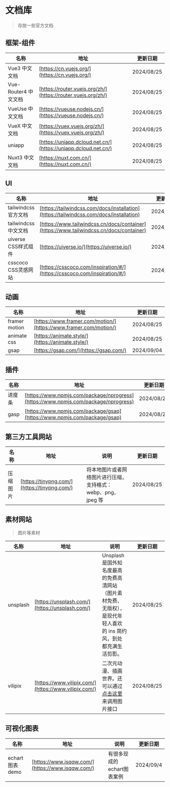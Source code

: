 # 文档库

> 存放一些官方文档

## 框架-组件

| 名称                 | 地址                                                           | 更新日期   |
| -------------------- | -------------------------------------------------------------- | ---------- |
| Vue3 中文文档        | [https://cn.vuejs.org/](https://cn.vuejs.org/)                 | 2024/08/25 |
| Vue-Router4 中文文档 | [https://router.vuejs.org/zh/](https://router.vuejs.org/zh/)   | 2024/08/25 |
| VueUse 中文文档      | [https://vueuse.nodejs.cn/](https://vueuse.nodejs.cn/)         | 2024/08/25 |
| VueX 中文文档        | [https://vuex.vuejs.org/zh/](https://vuex.vuejs.org/zh/)       | 2024/08/25 |
| uniapp               | [https://uniapp.dcloud.net.cn/](https://uniapp.dcloud.net.cn/) | 2024/08/25 |
| Nuxt3 中文文档       | [https://nuxt.com.cn/](https://nuxt.com.cn/)                   | 2024/08/25 |

## UI

| 名称                 | 地址                                                                                   | 更新日期   |
| -------------------- | -------------------------------------------------------------------------------------- | ---------- |
| tailwindcss 官方文档 | [https://tailwindcss.com/docs/installation](https://tailwindcss.com/docs/installation) | 2024/08/30 |
| tailwindcss 中文文档 | [https://www.tailwindcss.cn/docs/container](https://www.tailwindcss.cn/docs/container) | 2024/08/30 |
| uiverse CSS样式组件  | [https://uiverse.io/](https://uiverse.io/)                                             | 2024/09/04 |
| csscoco CSS灵感网站  | [https://csscoco.com/inspiration/#/](https://csscoco.com/inspiration/#/)               | 2024/09/04 |



## 动画

| 名称          | 地址                                                             | 更新日期   |
| ------------- | ---------------------------------------------------------------- | ---------- |
| framer motion | [https://www.framer.com/motion/](https://www.framer.com/motion/) | 2024/08/25 |
| animate css   | [https://animate.style/](https://animate.style/)                 | 2024/08/25 |
| gsap          | [https://gsap.com/](https://gsap.com/)                           | 2024/09/04 |

## 插件

| 名称   | 地址                                                                               | 更新日期   |
| ------ | ---------------------------------------------------------------------------------- | ---------- |
| 进度条 | [https://www.npmjs.com/package/nprogress](https://www.npmjs.com/package/nprogress) | 2024/08/25 |
| gasp   | [https://www.npmjs.com/package/gsap](https://www.npmjs.com/package/gsap)           | 2024/08/25 |

## 第三方工具网站

| 名称     | 地址                                         | 说明                                                         | 更新日期   |
| -------- | -------------------------------------------- | ------------------------------------------------------------ | ---------- |
| 压缩图片 | [https://tinypng.com/](https://tinypng.com/) | 将本地图片或者网络图片进行压缩，支持格式：webp、png、jpeg 等 | 2024/08/25 |

## 素材网站

> 图片等素材

| 名称     | 地址                                                 | 说明                                                                                                                                 | 更新日期   |
| -------- | ---------------------------------------------------- | ------------------------------------------------------------------------------------------------------------------------------------ | ---------- |
| unsplash | [https://unsplash.com/](https://unsplash.com/)       | Unsplash 是国外知名度最高的免费高清网站（图片素材免费、无版权），是现代年轻人喜欢的 ins 简约风，到处都充满生活剪影。                 | 2024/08/25 |
| vilipix  | [https://www.vilipix.com/](https://www.vilipix.com/) | 二次元动漫、插画世界。还可以通过[点击这里](https://www.vilipix.com/api/v1/picture/public?limit=10&sort=hot&offset=20 )来调用图片接口 | 2024/08/25 |





## 可视化图表

| 名称            | 地址                                             | 说明                       | 更新日期  |
| --------------- | ------------------------------------------------ | -------------------------- | --------- |
| echart 图表demo | [https://www.isqqw.com/](https://www.isqqw.com/) | 有很多现成的echart图表案例 | 2024/09/4 |

